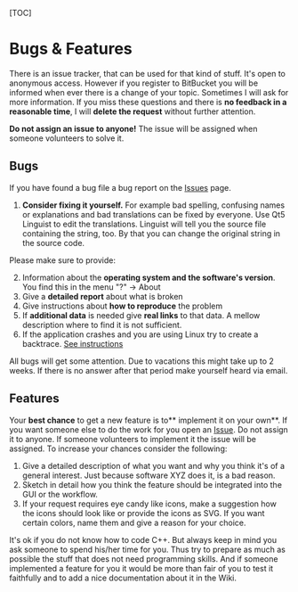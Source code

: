 [TOC]

# Bugs & Features

There is an issue tracker, that can be used for that kind of stuff. It's open to anonymous access. However if you register to BitBucket you will be informed when ever there is a change of your topic. Sometimes I will ask for more information. If you miss these questions and there is **no feedback in a reasonable time**, I will **delete the request** without further attention.

**Do not assign an issue to anyone!** The issue will be assigned when someone volunteers to solve it. 

## Bugs

If you have found a bug file a bug report on the [Issues](https://bitbucket.org/maproom/qmapshack/issues?status=new&status=open) page. 

1. **Consider fixing it yourself.** For example bad spelling, confusing names or explanations and bad translations can be fixed by everyone. Use Qt5 Linguist to edit the translations. Linguist will tell you the source file containing the string, too. By that you can change the original string in the source code. 

Please make sure to provide:

2. Information about the **operating system and the software's version**. You find this in the menu "?" -> About
3. Give a **detailed report** about what is broken
4. Give instructions about **how to reproduce** the problem
5. If **additional data** is needed give **real links** to that data. A mellow description where to find it is not sufficient.
6. If the application crashes and you are using Linux try to create a backtrace. [See instructions](https://bitbucket.org/maproom/qmapshack/wiki/TroubleShooting#markdown-header-create-a-backtrace-of-a-crash-on-linux)

All bugs will get some attention. Due to vacations this might take up to 2 weeks. If there is no answer after that period make yourself heard via email.

## Features

Your **best chance** to get a new feature is to** implement it on your own**. If you want someone else to do the work for you open an [Issue](https://bitbucket.org/maproom/qmapshack/issues?status=new&status=open). Do not assign it to anyone. If someone volunteers to implement it the issue will be assigned. To increase your chances consider the following:

1. Give a detailed description of what you want and why you think it's of a general interest. Just because software XYZ does it, is a bad reason. 
2. Sketch in detail how you think the feature should be integrated into the GUI or the workflow. 
3. If your request requires eye candy like icons, make a suggestion how the icons should look like or provide the icons as SVG. If you want certain colors, name them and give a reason for your choice. 

It's ok if you do not know how to code C++. But always keep in mind you ask someone to spend his/her time for you. Thus try to prepare  as much as possible the stuff that does not need programming skills. And if someone implemented a feature for you it would be more than fair of you to test it faithfully and to add a nice documentation about it in the Wiki. 

